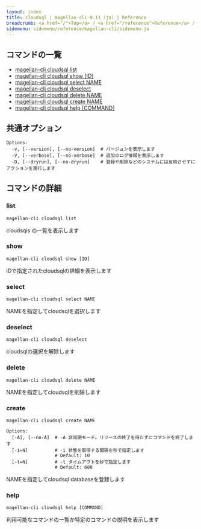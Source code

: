 ```yaml
---
layout: index
title: cloudsql | magellan-cli-0.11 (ja) | Reference
breadcrumb: <a href="/">Top</a> / <a href="/reference">Reference</a> / <a href="/reference/magellan-cli/ja">magellan-cli-0.11</a> / cloudsql ja <a href="/reference/en/resources/cloudsql.html">en</a>
sidemenu: sidemenu/reference/magellan-cli/sidemenu-ja
---
```


## コマンドの一覧

- [magellan-cli cloudsql list](#list)
- [magellan-cli cloudsql show [ID]](#show)
- [magellan-cli cloudsql select NAME](#select)
- [magellan-cli cloudsql deselect](#deselect)
- [magellan-cli cloudsql delete NAME](#delete)
- [magellan-cli cloudsql create NAME](#create)
- [magellan-cli cloudsql help [COMMAND]](#help)

## 共通オプション

```text
Options:
  -v, [--version], [--no-version]  # バージョンを表示します
  -V, [--verbose], [--no-verbose]  # 追加のログ情報を表示します
  -D, [--dryrun], [--no-dryrun]    # 登録や削除などのシステムには反映させずにアクションを実行します

```


## コマンドの詳細
### <a name="list"></a>list

```text
magellan-cli cloudsql list
```

cloudsqls の一覧を表示します

### <a name="show"></a>show

```text
magellan-cli cloudsql show [ID]
```

IDで指定されたcloudsqlの詳細を表示します

### <a name="select"></a>select

```text
magellan-cli cloudsql select NAME
```

NAMEを指定してcloudsqlを選択します

### <a name="deselect"></a>deselect

```text
magellan-cli cloudsql deselect
```

cloudsqlの選択を解除します

### <a name="delete"></a>delete

```text
magellan-cli cloudsql delete NAME
```

NAMEを指定してcloudsqlを削除します

### <a name="create"></a>create

```text
magellan-cli cloudsql create NAME
```

```text
Options:
  [-A], [--no-A]  # -A 非同期モード。リリースの終了を待たずにコマンドを終了します
  [-i=N]          # -i 状態を取得する間隔を秒で指定します
                  # Default: 10
  [-t=N]          # -t タイムアウトを秒で指定します
                  # Default: 600

```

NAMEを指定してcloudsql databaseを登録します

### <a name="help"></a>help

```text
magellan-cli cloudsql help [COMMAND]
```

利用可能なコマンドの一覧か特定のコマンドの説明を表示します

